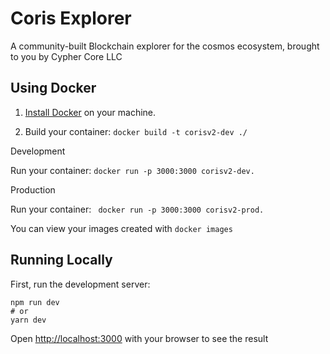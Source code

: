 # Coris Explorer

A community-built Blockchain explorer for the cosmos ecosystem, brought to you by Cypher Core LLC


## Using Docker
 1. [Install Docker](https://docs.docker.com/get-docker/)  on your machine.
 
 2. Build your container: ``` docker build -t corisv2-dev ./ ```

  Development

  Run your container: ``` docker run -p 3000:3000 corisv2-dev. ```

  Production

  Run your container: ``` docker run -p 3000:3000 corisv2-prod.```

  You can view your images created with ```docker images```

## Running Locally

First, run the development server:
```
npm run dev
# or
yarn dev
```
Open [http://localhost:3000](http://localhost:3000) with your browser to see the result
